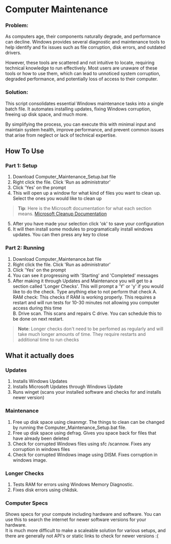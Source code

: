 # Computer Maintenance

### Problem:
As computers age, their components naturally degrade, and performance can decline.  Windows provides several diagnostic and maintenance tools to help identify and fix issues such as file corruption, disk errors, and outdated drivers.  
  
However, these tools are scattered and not intuitive to locate, requiring technical knowledge to run effectively.  Most users are unaware of these tools or how to use them, which can lead to unnoticed system corruption, degraded performance, and potentially loss of access to their computer.

### Solution:
This script consolidates essential Windows maintenance tasks into a single batch file.  It automates installing updates, fixing Windows corruption, freeing up disk space, and much more.  
  
By simplifying the process, you can execute this with minimal input and maintain system health, improve performance, and prevent common issues that arise from neglect or lack of technical expertise. 


## How To Use  

### Part 1: Setup
  1. Download Computer_Maintenance_Setup.bat file
  2. Right click the file.  Click 'Run as administrator'
  3. Click 'Yes' on the prompt
  4. This will open up a window for what kind of files you want to clean up.  Select the ones you would like to clean up  
>**Tip**: Here is the Microsoft documentation for what each section means.  [Microsoft Cleanup Documentation](https://learn.microsoft.com/en-us/windows-server/administration/windows-commands/cleanmgr#options)
  5. After you have made your selection click 'ok' to save your configuration
  6. It will then install some modules to programatically install windows updates.  You can then press any key to close

### Part 2: Running  
  1. Download Computer_Maintenance.bat file
  2. Right click the file.  Click 'Run as administrator'
  3. Click 'Yes' on the prompt
  4. You can see it progressing with 'Starting' and 'Completed' messages
  5. After making it through Updates and Maintenance you will get to a section called 'Longer Checks'.  This will prompt a 'Y' or 'y' if you would like to do the check.  Type anything else to not perform that check
     A. RAM check: This checks if RAM is working properly.  This requires a restart and will run tests for 10-30 minutes not allowing you computer access during this time  
     B. Drive scan.  This scans and repairs C drive.  You can schedule this to be done on next restart.
>**Note**: Longer checks don't need to be perfomed as regularly and will take much longer amounts of time.  They require restarts and additional time to run checks

## What it actually does  
  
### Updates  
  1. Installs Windows Updates  
  2. Installs Microsoft Updates through Windows Update  
  3. Runs winget (scans your installed software and checks for and installs newer version)
  
### Maintenance 
  1. Free up disk space using cleanmgr.  The things to clean can be changed by running the Computer_Maintenance_Setup.bat file.
  2. Free up disk space using defrag.  Gives you space back for files that have already been deleted
  3. Check for corrupted Windows files using sfc /scannow.  Fixes any corruption in windows files
  4. Check for corrupted Windows image using DISM.  Fixes corruption in windows image.

### Longer Checks
  1. Tests RAM for errors using Windows Memory Diagnostic.
  2. Fixes disk errors using chkdsk.  

### Computer Specs
Shows specs for your compute including hardware and software.  You can use this to search the internet for newer software versions for your hardware.  
It is much more difficult to make a scaleable solution for various setups, and there are generally not API's or static links to check for newer versions :(
